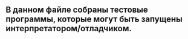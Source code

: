 ## В данном файле собраны тестовые программы, которые могут быть запущены интерпретатором/отладчиком.


